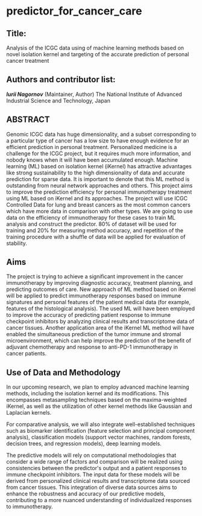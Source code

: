 # predictor_for_cancer_care

Title: 
---
Analysis of the ICGC data using of machine learning methods based on novel isolation kernel and targeting of the accurate prediction of personal cancer treatment

Authors and contributor list:
---
_**Iurii Nagornov**_ (Maintainer, Author)
The National Institute of Advanced Industrial Science and Technology, Japan

ABSTRACT
---
Genomic ICGC data has huge dimensionality, and a subset corresponding to a particular type of cancer has a low size to have enough evidence for an efficient prediction in personal treatment. Personalized medicine is a challenge for the ICGC project, but it requires much more information, and nobody knows when it will have been accumulated enough. Machine learning (ML) based on isolation kernel (iKernel) has attractive advantages like strong sustainability to the high dimensionality of data and accurate prediction for sparse data. It is important to denote that this ML method is outstanding from neural network approaches and others. This project aims to improve the prediction efficiency for personal immunotherapy treatment using ML based on iKernel and its approaches. The project will use ICGC Controlled Data for lung and breast cancers as the most common cancers which have more data in comparison with other types. We are going to use data on the efficiency of immunotherapy for these cases to train ML analysis and construct the predictor. 80% of dataset will be used for training and 20% for measuring method accuracy, and repetition of the training procedure with a shuffle of data will be applied for evaluation of stability.

Aims
---
The project is trying to achieve a significant improvement in the cancer immunotherapy by improving diagnostic accuracy, treatment planning, and predicting outcomes of care.
New approach of ML method based on iKernel will be applied to predict immunotherapy responses based on immune signatures and personal features of the patient medical data (for example, features of the histological analysis). The used ML will have been employed to improve the accuracy of predicting patient response to immune checkpoint inhibitors by analyzing clinical results and transcriptome data of cancer tissues. Another application area of the iKernel ML method will have enabled the simultaneous prediction of the tumor immune and stromal microenvironment, which can help improve the prediction of the benefit of adjuvant chemotherapy and response to anti-PD-1 immunotherapy in cancer patients.

Use of Data and Methodology 
---
In our upcoming research, we plan to employ advanced machine learning methods, including the isolation kernel and its modifications. This encompasses metasampling techniques based on the maxima-weighted iKernel, as well as the utilization of other kernel methods like Gaussian and Laplacian kernels. 

For comparative analysis, we will also integrate well-established techniques such as biomarker identification (feature selection and principal component analysis), classification models (support vector machines, random forests, decision trees, and regression models), deep learning models.

The predictive models will rely on computational methodologies that consider a wide range of factors and comparison will be realized using consistencies between the predictor's output and a patient responses to immune checkpoint inhibitors. The input data for these models will be derived from personalized clinical results and transcriptome data sourced from cancer tissues. This integration of diverse data sources aims to enhance the robustness and accuracy of our predictive models, contributing to a more nuanced understanding of individualized responses to immunotherapy.

